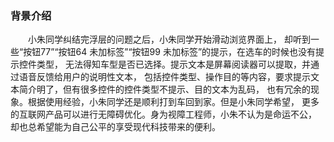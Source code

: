 ### 背景介绍
　　小朱同学纠结完浮层的问题之后，小朱同学开始滑动浏览界面上，
却听到一些“按钮77”“按钮64 未加标签”“按钮99 未加标签”的提示，在选车的时候也没有提示控件类型，
无法得知车型是否已选择。提示文本是屏幕阅读器可以提取，并通过语音反馈给用户的说明性文本，
包括控件类型、操作目的等内容，要求提示文本简介明了，但有很多控件的控件类型不提示、目的文本为乱码，
也有冗余的现象。根据使用经验，小朱同学还是顺利打到车回到家。但是小朱同学希望，
更多的互联网产品可以进行无障碍优化。身为视障工程师，小朱不认为是命运不公，
却也总希望能为自己公平的享受现代科技带来的便利。

